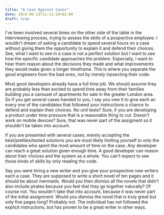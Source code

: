 ```yaml
---
title: "A Case Against Cases"
date: 2019-06-13T11:12:29+02:00
draft: true
---
```

I've been involved several times on the other side of the table in the interviewing process, trying to assess the skills of a pospective employee. I wouldn't dream of asking a candidate to spend several hours on a case without giving them the opportunity to explain it and defend their choices. See, what I want to see in a case is not a perfect solution but I want to see how the specific candidate approaches the problem. Especially, I want to hear them reason about the decisions they made and what improvements they would make given a longer timeframe. _This_ is where you separate the good engineers from the bad ones, not by merely inpsecting their code.

Most good developers already have a full time job. We should assume they are probably less than excited to spend time away from their families building you a carousel of apartments for sale in the greater London area. So if you get several cases handed to you, I say you owe it to give each an every one of the candidates that followed your instructions a chance to defend and explain their choices. No unit tests? Sure, if you are developing a product under time pressure that is a reasonable thing to cut. Doesn't work on mobile devices? Sure, that was never part of the assigment so it shouldn't be taken into account.

If you are presented with several cases, merely accepting the best/pretties/tested solutions you are most likely limiting yourself to only the candidates who spent the most amount of time on the case. _Any_ developer can reach a great solution given enough time. A good developer can reason about their choices and the system as a whole. You can't expect to see those kinds of skills by only reading the code.

Say you were hiring a new writer and you give your prospective new writers each a case. They are supposed to write a short novel of ten pages and it should be about mermaids. Would you then dismiss all the novels that didn't also include pirates because you feel that they go together naturally? Of course not. You wouldn't take that into account, because it was never part of the initial assignment. Would you dismiss the novel that is truly great but only five pages long? Probably not. The individual has not followed the explicit instructions, but has proven to be a great writer in other ways.